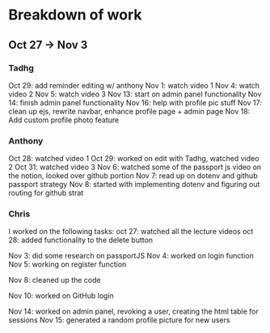 # Breakdown of work

## Oct 27 -> Nov 3

### Tadhg

Oct 29: add reminder editing w/ anthony 
Nov 1: watch video 1 
Nov 4: watch video 2 
Nov 5: watch video 3 
Nov 13: start on admin panel functionality
Nov 14: finish admin panel functionality
Nov 16: help with profile pic stuff
Nov 17: clean up ejs, rewrite navbar, enhance profile page + admin page
Nov 18: Add custom profile photo feature

### Anthony

Oct 28: watched video 1 
Oct 29: worked on edit with Tadhg, watched video 2 
Oct 31: watched video 3 Nov 6: watched some
of the passport js video on the notion, looked over github portion
Nov 7: read up on dotenv and github passport strategy
Nov 8: started with implementing dotenv and figuring out routing for github strat

### Chris

I worked on the following tasks:
oct 27: watched all the lecture videos 
oct 28: added functionality to the delete button 

Nov 3: did some research on passportJS 
Nov 4: worked on login function 
Nov 5: working on register function 

Nov 8: cleaned up the code 

Nov 10: worked on GitHub login

Nov 14: worked on admin panel, revoking a user, creating the html table for sessions
Nov 15: generated a random profile picture for new users
